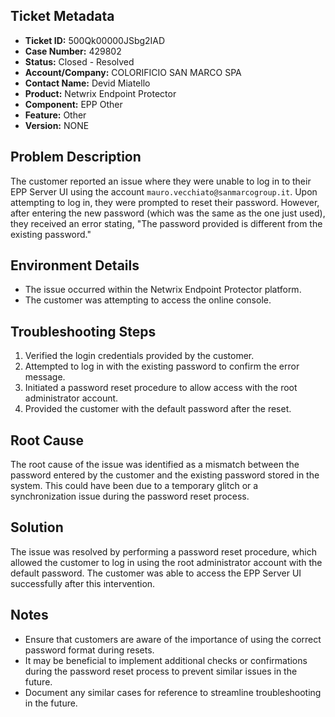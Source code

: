 ## Ticket Metadata
- **Ticket ID:** 500Qk00000JSbg2IAD
- **Case Number:** 429802
- **Status:** Closed - Resolved
- **Account/Company:** COLORIFICIO SAN MARCO SPA
- **Contact Name:** Devid Miatello
- **Product:** Netwrix Endpoint Protector
- **Component:** EPP Other
- **Feature:** Other
- **Version:** NONE

## Problem Description
The customer reported an issue where they were unable to log in to their EPP Server UI using the account `mauro.vecchiato@sanmarcogroup.it`. Upon attempting to log in, they were prompted to reset their password. However, after entering the new password (which was the same as the one just used), they received an error stating, "The password provided is different from the existing password."

## Environment Details
- The issue occurred within the Netwrix Endpoint Protector platform.
- The customer was attempting to access the online console.

## Troubleshooting Steps
1. Verified the login credentials provided by the customer.
2. Attempted to log in with the existing password to confirm the error message.
3. Initiated a password reset procedure to allow access with the root administrator account.
4. Provided the customer with the default password after the reset.

## Root Cause
The root cause of the issue was identified as a mismatch between the password entered by the customer and the existing password stored in the system. This could have been due to a temporary glitch or a synchronization issue during the password reset process.

## Solution
The issue was resolved by performing a password reset procedure, which allowed the customer to log in using the root administrator account with the default password. The customer was able to access the EPP Server UI successfully after this intervention.

## Notes
- Ensure that customers are aware of the importance of using the correct password format during resets.
- It may be beneficial to implement additional checks or confirmations during the password reset process to prevent similar issues in the future.
- Document any similar cases for reference to streamline troubleshooting in the future.